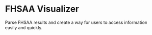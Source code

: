 FHSAA Visualizer
================

Parse FHSAA results and create a way for users to access information easily and quickly.
